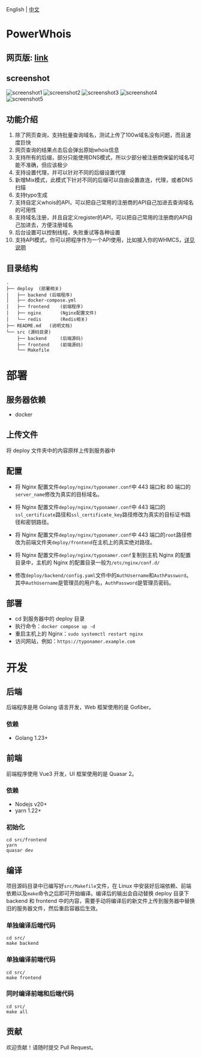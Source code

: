 English | [中文](./README.zh.md)

# PowerWhois

## 网页版: [link](https://whois.1ka.net)

## screenshot
![screenshot1](./img/screen1.jpg)
![screenshot2](./img/screen2.jpg)
![screenshot3](./img/screen3.jpg)
![screenshot4](./img/screen4.jpg)
![screenshot5](./img/screen5.jpg)


## 功能介绍
1. 除了网页查询，支持批量查询域名，测试上传了100w域名没有问题，而且速度巨快
2. 网页查询的结果点击后会弹出原始whois信息
3. 支持所有的后缀，部分只能使用DNS模式，所以少部分被注册商保留的域名可能不准确，但应该极少
4. 支持设置代理，并可以针对不同的后缀设置代理
5. 新增Mix模式，此模式下针对不同的后缀可以自由设置直连，代理，或者DNS扫描
6. 支持typo生成
7. 支持自定义whois的API，可以把自己常用的注册商的API自己加进去查询域名的可用性
8. 支持域名注册，并且自定义register的API，可以把自己常用的注册商的API自己加进去，方便注册域名
9. 后台设置可以控制线程，失败重试等各种设置
10. 支持API模式，你可以把程序作为一个API使用，比如接入你的WHMCS，[详见说明](https://github.com/WenLiCG/PowerWhois/blob/main/API%20documentation.md)

## 目录结构

```
.
├── deploy  (部署相关)
│   ├── backend (后端程序)
│   ├── docker-compose.yml
│   ├── frontend    (前端程序)
│   ├── nginx       (Nginx配置文件)
│   └── redis       (Redis相关)
├── README.md   (说明文档)
└── src (源码目录)
    ├── backend     (后端源码)
    ├── frontend    (前端源码)
    └── Makefile
```

# 部署

## 服务器依赖

- docker

## 上传文件

将 deploy 文件夹中的内容原样上传到服务器中

## 配置

- 将 Nginx 配置文件`deploy/nginx/typonamer.conf`中 443 端口和 80 端口的`server_name`修改为真实的目标域名。

- 将 Nginx 配置文件`deploy/nginx/typonamer.conf`中 443 端口的`ssl_certificate`路径和`ssl_certificate_key`路径修改为真实的目标证书路径和密钥路径。

- 将 Nginx 配置文件`deploy/nginx/typonamer.conf`中 443 端口的`root`路径修改为前端文件夹`deploy/frontend`在主机上的真实绝对路径。

- 将 Nginx 配置文件`deploy/nginx/typonamer.conf`复制到主机 Nginx 的配置目录中，主机的 Nginx 的配置目录一般为`/etc/nginx/conf.d/`

- 修改`deploy/backend/config.yaml`文件中的`AuthUsername`和`AuthPassword`。其中`AuthUsername`是管理员的用户名，`AuthPassword`是管理员密码。

## 部署

- cd 到服务器中的 deploy 目录
- 执行命令：`docker compose up -d`
- 重启主机上的 Nginx：`sudo systemctl restart nginx`
- 访问网站，例如：`https://typonamer.example.com`

# 开发

## 后端

后端程序是用 Golang 语言开发，Web 框架使用的是 Gofiber。

### 依赖

- Golang 1.23+

## 前端

前端程序使用 Vue3 开发，UI 框架使用的是 Quasar 2。

### 依赖

- Nodejs v20+
- yarn 1.22+

### 初始化

```
cd src/frontend
yarn
quasar dev
```

## 编译

项目源码目录中已编写好`src/Makefile`文件，在 Linux 中安装好后端依赖、前端依赖以及`make`命令之后即可开始编译。编译后的输出会自动替换 deploy 目录下 backend 和 frontend 中的内容，需要手动将编译后的新文件上传到服务器中替换旧的服务器文件，然后重启容器后生效。

### 单独编译后端代码

```
cd src/
make backend
```

### 单独编译前端代码

```
cd src/
make frontend
```

### 同时编译前端和后端代码

```
cd src/
make all
```

## 贡献

欢迎贡献！请随时提交 Pull Request。
